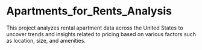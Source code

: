# Apartments_for_Rents_Analysis
This project analyzes rental apartment data across the United States to uncover trends and insights related to pricing based on various factors such as location, size, and amenities.
